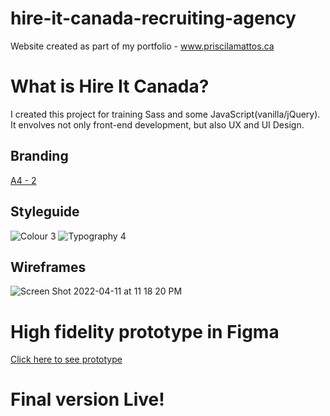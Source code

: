 # hire-it-canada-recruiting-agency
Website created as part of my portfolio - www.priscilamattos.ca

# What is Hire It Canada?

I created this project for training Sass and some JavaScript(vanilla/jQuery). It envolves not only front-end development, but also 
UX and UI Design.

## Branding
[A4 - 2](https://user-images.githubusercontent.com/65781962/162873066-84dda48f-515a-4213-8a4e-e0c606d5a69f.png)


## Styleguide
![Colour 3](https://user-images.githubusercontent.com/65781962/162873118-9749f04d-3f68-41cd-a0db-de98cce7c0d6.png)
![Typography 4](https://user-images.githubusercontent.com/65781962/162873129-2cd1ec75-b6ce-4c5a-b435-0cc2e01a029f.png)


## Wireframes
![Screen Shot 2022-04-11 at 11 18 20 PM](https://user-images.githubusercontent.com/65781962/162873164-f8ea6903-2c06-428c-bd71-738781257c9e.png)


# High fidelity prototype in Figma
<a href="https://www.figma.com/proto/7ww4J2V31N7KZc8EfIF8iG/Branding?node-id=32%3A646&scaling=min-zoom&page-id=29%3A1612">Click here to see prototype</a>

# Final version Live!


